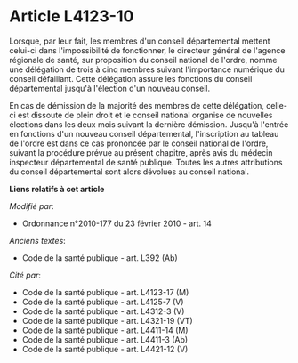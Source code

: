 # Article L4123-10

Lorsque, par leur fait, les membres d'un conseil départemental mettent celui-ci dans l'impossibilité de fonctionner, le
directeur général de l'agence régionale de santé, sur proposition du conseil national de l'ordre, nomme une délégation de
trois à cinq membres suivant l'importance numérique du conseil défaillant. Cette délégation assure les fonctions du conseil
départemental jusqu'à l'élection d'un nouveau conseil.

En cas de démission de la majorité des membres de cette délégation, celle-ci est dissoute de plein droit et le conseil
national organise de nouvelles élections dans les deux mois suivant la dernière démission. Jusqu'à l'entrée en fonctions d'un
nouveau conseil départemental, l'inscription au tableau de l'ordre est dans ce cas prononcée par le conseil national de
l'ordre, suivant la procédure prévue au présent chapitre, après avis du médecin inspecteur départemental de santé publique.
Toutes les autres attributions du conseil départemental sont alors dévolues au conseil national.

**Liens relatifs à cet article**

_Modifié par_:

  - Ordonnance n°2010-177 du 23 février 2010 - art. 14

_Anciens textes_:

  - Code de la santé publique - art. L392 (Ab)

_Cité par_:

  - Code de la santé publique - art. L4123-17 (M)
  - Code de la santé publique - art. L4125-7 (V)
  - Code de la santé publique - art. L4312-3 (V)
  - Code de la santé publique - art. L4321-19 (VT)
  - Code de la santé publique - art. L4411-14 (M)
  - Code de la santé publique - art. L4411-3 (Ab)
  - Code de la santé publique - art. L4421-12 (V)
